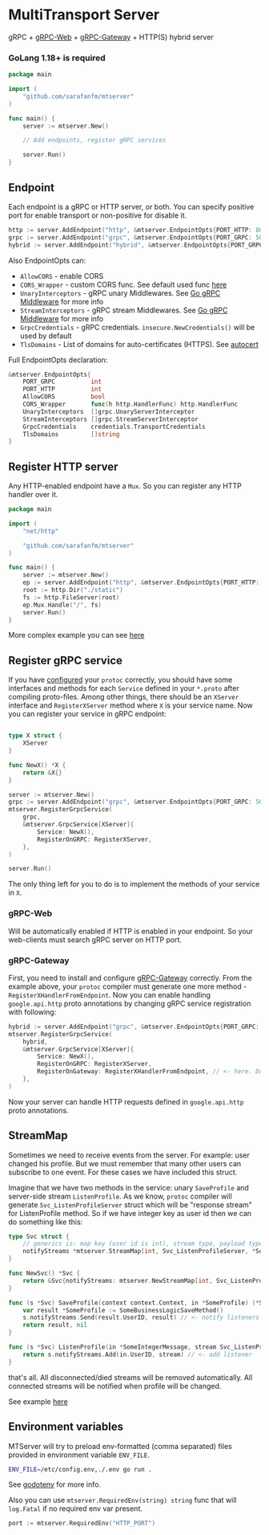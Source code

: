 # MultiTransport Server

gRPC + [gRPC-Web](https://github.com/improbable-eng/grpc-web) + [gRPC-Gateway](https://github.com/grpc-ecosystem/grpc-gateway) + HTTP(S) hybrid server

### GoLang 1.18+ is required

```go
package main

import (
    "github.com/sarafanfm/mtserver"
)

func main() {
    server := mtserver.New()

    // Add endpoints, register gRPC services

    server.Run()
}
```

## Endpoint

Each endpoint is a gRPC or HTTP server, or both. You can specify positive port for enable transport or non-positive for disable it.

```go
http := server.AddEndpoint("http", &mtserver.EndpointOpts{PORT_HTTP: 80})
grpc := server.AddEndpoint("grpc", &mtserver.EndpointOpts{PORT_GRPC: 50021})
hybrid := server.AddEndpoint("hybrid", &mtserver.EndpointOpts{PORT_GRPC: 50021, PORT_HTTP: 80})
```

Also EndpointOpts can:

- `AllowCORS` - enable CORS
- `CORS_Wrapper` - custom CORS func. See default used func [here](https://github.com/sarafanfm/mtserver/blob/main/endpoint.go#L119-L133)
- `UnaryInterceptors` - gRPC unary Middlewares. See [Go gRPC Middleware](https://github.com/grpc-ecosystem/go-grpc-middleware) for more info
- `StreamInterceptors` - gRPC stream Middlewares. See [Go gRPC Middleware](https://github.com/grpc-ecosystem/go-grpc-middleware) for more info
- `GrpcCredentials` - gRPC credentials. `insecure.NewCredentials()` will be used by default
- `TlsDomains` - List of domains for auto-certificates (HTTPS). See [autocert](https://pkg.go.dev/golang.org/x/crypto/acme/autocert)

Full EndpointOpts declaration:

```go
&mtserver.EndpointOpts{
	PORT_GRPC          int
	PORT_HTTP          int
	AllowCORS          bool
	CORS_Wrapper       func(h http.HandlerFunc) http.HandlerFunc
	UnaryInterceptors  []grpc.UnaryServerInterceptor
	StreamInterceptors []grpc.StreamServerInterceptor
	GrpcCredentials    credentials.TransportCredentials
	TlsDomains         []string
}
```

## Register HTTP server

Any HTTP-enabled endpoint have a `Mux`. So you can register any HTTP handler over it.

```go
package main

import (
	"net/http"

	"github.com/sarafanfm/mtserver"
)

func main() {
	server := mtserver.New()
	ep := server.AddEndpoint("http", &mtserver.EndpointOpts{PORT_HTTP: 80})
	root := http.Dir("./static")
	fs := http.FileServer(root)
	ep.Mux.Handle("/", fs)
	server.Run()
}
```

More complex example you can see [here](https://github.com/sarafanfm/mtserver/blob/main/example/internal/static/server.go)

## Register gRPC service

If you have [configured](https://github.com/sarafanfm/mtserver/blob/main/example/protoc.sh#L7-L10) your `protoc` correctly, you should have some interfaces and methods for each `Service` defined in your `*.proto` after compiling proto-files.
Among other things, there should be an `XServer` interface and `RegisterXServer` method where `X` is your service name. Now you can register your service in gRPC endpoint:

```go

type X struct {
	XServer
}

func NewX() *X {
	return &X{}
}

server := mtserver.New()
grpc := server.AddEndpoint("grpc", &mtserver.EndpointOpts{PORT_GRPC: 50021})
mtserver.RegisterGrpcService(
	grpc,
	&mtserver.GrpcService[XServer]{
		Service: NewX(),
		RegisterOnGRPC: RegisterXServer,
	},
)

server.Run()
```

The only thing left for you to do is to implement the methods of your service in `X`.

### gRPC-Web

Will be automatically enabled if HTTP is enabled in your endpoint. So your web-clients must search gRPC server on HTTP port.

### gRPC-Gateway

First, you need to install and configure [gRPC-Gateway](https://github.com/grpc-ecosystem/grpc-gateway) correctly.
From the example above, your `protoc` compiler must generate one more method - `RegisterXHandlerFromEndpoint`.
Now you can enable handling `google.api.http` proto annotations by changing gRPC service registration with following:

```go
hybrid := server.AddEndpoint("grpc", &mtserver.EndpointOpts{PORT_GRPC: 50021, PORT_HTTP: 80})
mtserver.RegisterGrpcService(
	hybrid,
	&mtserver.GrpcService[XServer]{
		Service: NewX(),
		RegisterOnGRPC: RegisterXServer,
		RegisterOnGateway: RegisterXHandlerFromEndpoint, // <- here. Don't forget to enable HTTP
	},
)
```

Now your server can handle HTTP requests defined in `google.api.http` proto annotations.

## StreamMap

Sometimes we need to receive events from the server. For example: user changed his profile. But we must remember that many other users can subscribe to one event.
For these cases we have included this struct.

Imagine that we have two methods in the service: unary `SaveProfile` and server-side stream `ListenProfile`.
As we know, `protoc` compiler will generate `Svc_ListenProfileServer` struct which will be "response stream" for ListenProfile method.
So if we have integer key as user id then we can do something like this:

```go
type Svc struct {
	// generics is: map key (user id is int), stream type, payload type
	notifyStreams *mtserver.StreamMap[int, Svc_ListenProfileServer, *SomeProfile]
}

func NewSvc() *Svc {
	return &Svc{notifyStreams: mtserver.NewStreamMap[int, Svc_ListenProfileServer, *SomeProfile]()}
}

func (s *Svc) SaveProfile(context context.Context, in *SomeProfile) (*SomeProfile, error) {
	var result *SomeProfile := SomeBusinessLogicSaveMethod()
	s.notifyStreams.Send(result.UserID, result) // <- notify listeners
	return result, nil
}

func (s *Svc) ListenProfile(in *SomeIntegerMessage, stream Svc_ListenProfileServer) error {
	return s.notifyStreams.Add(in.UserID, stream) // <- add listener
}
```

that's all. All disconnected/died streams will be removed automatically. All connected streams will be notified when profile will be changed.

See example [here](https://github.com/sarafanfm/mtserver/blob/main/example/internal/hello/v2/server.go)

## Environment variables

MTServer will try to preload env-formatted (comma separated) files provided in environment variable `ENV_FILE`.

```bash
ENV_FILE=/etc/config.env,./.env go run .
```

See [godotenv](https://github.com/joho/godotenv) for more info.

Also you can use `mtserver.RequiredEnv(string) string` func that will `log.Fatal` if no required env var present.

```go
port := mtserver.RequiredEnv("HTTP_PORT")
```
